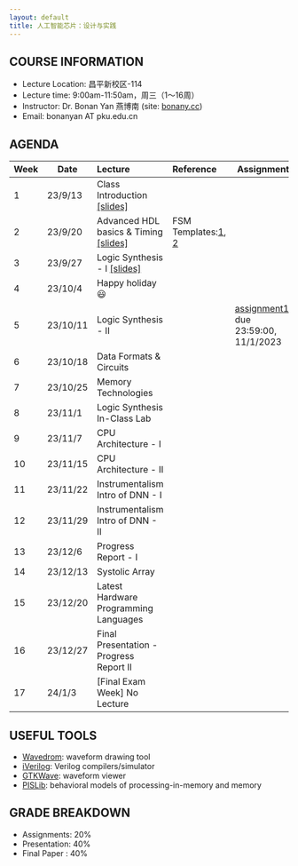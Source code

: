 ```yaml
---
layout: default
title: 人工智能芯片：设计与实践
---
```


## COURSE INFORMATION

- Lecture Location: 昌平新校区-114
- Lecture time:	9:00am-11:50am，周三（1～16周）
- Instructor: Dr. Bonan Yan 燕博南 (site: [bonany.cc](https://bonany.cc))
- Email:	bonanyan AT pku.edu.cn

## AGENDA

| Week | Date     | Lecture                                                                 | Reference                                                                                                | Assignment                                                                  |
| ---- | -------- | :---------------------------------------------------------------------- | :------------------------------------------------------------------------------------------------------- | --------------------------------------------------------------------------- |
| 1    | 23/9/13  | Class Introduction [\[slides\]](/assets/lec/Lec1_intro.pdf)             |                                                                                                          |                                                                             |
| 2    | 23/9/20  | Advanced HDL basics & Timing [\[slides\]](/assets/lec/Lec2_verilog.pdf) | FSM Templates:[1](/assets/other/mealy_state_machine_v.zip), [2](/assets/other/moore_state_machine_v.zip) |                                                                             |
| 3    | 23/9/27  | Logic Synthesis - I [\[slides\]](/assets/lec/Lec3_logicsyn.pdf)         |                                                                                                          |                                                                             |
| 4    | 23/10/4  | Happy holiday😃                                                        |                                                                                                          |                                                                             |
| 5    | 23/10/11 | Logic Synthesis - II                                                    |                                                                                                          | [assignment1](/assets/assignment/assignment_1.pdf), due 23:59:00, 11/1/2023 |
| 6    | 23/10/18 | Data Formats & Circuits                                              |                                                                                                          |                                                                             |
| 7    | 23/10/25 | Memory  Technologies                                                    |                                                                                                          |                                                                             |
| 8    | 23/11/1  | Logic Synthesis In-Class Lab                                                |                                                                                                          |                                                                             |
| 9    | 23/11/7  | CPU Architecture - I                                                    |                                                                                                          |                                                                             |
| 10   | 23/11/15 | CPU Architecture - II                                                   |                                                                                                          |                                                                             |
| 11   | 23/11/22 | Instrumentalism Intro of DNN - I                                        |                                                                                                          |                                                                             |
| 12   | 23/11/29 | Instrumentalism Intro of DNN - II                                       |                                                                                                          |                                                                             |
| 13   | 23/12/6  | Progress Report - I                                                     |                                                                                                          |                                                                             |
| 14   | 23/12/13 | Systolic Array                                                          |                                                                                                          |                                                                             |
| 15   | 23/12/20 | Latest Hardware Programming Languages                                   |                                                                                                          |                                                                             |
| 16   | 23/12/27 | Final Presentation - Progress Report II                                 |                                                                                                          |                                                                             |
| 17   | 24/1/3   | [Final Exam Week] No Lecture                                            |                                                                                                          |                                                                             |

## USEFUL TOOLS

- [Wavedrom](https://wavedrom.com): waveform drawing tool
- [iVerilog](https://github.com/steveicarus/iverilog): Verilog compilers/simulator
- [GTKWave](https://gtkwave.sourceforge.net): waveform viewer
- [PISLib](https://bonany.gitlab.io/pis/): behavioral models of processing-in-memory and memory


## GRADE BREAKDOWN

- Assignments: 20%
- Presentation: 40%
- Final Paper : 40%

